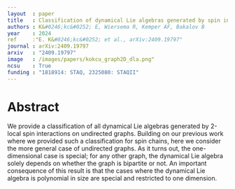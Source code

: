 ```yaml
---
layout  : paper
title   : Classification of dynamical Lie algebras generated by spin interactions on undirected graphs
authors : K&#0246;kc&#0252; E, Wiersema R, Kemper AF, Bakalov B
year    : 2024
ref     :"E. K&#0246;kc&#0252; et al., arXiv:2409.19797"
journal : arXiv:2409.19797
arxiv   : "2409.19797"
image   : /images/papers/kokcu_graph2D_dla.png"
ncsu    : True
funding : "1818914: STAQ, 2325080: STAQII"
---
```


# Abstract
We provide a classification of all dynamical Lie algebras generated by 2-local spin interactions on undirected graphs. Building on our previous work where we provided such a classification for spin chains, here we consider the more general case of undirected graphs. As it turns out, the one-dimensional case is special; for any other graph, the dynamical Lie algebra solely depends on whether the graph is bipartite or not. An important consequence of this result is that the cases where the dynamical Lie algebra is polynomial in size are special and restricted to one dimension. 
